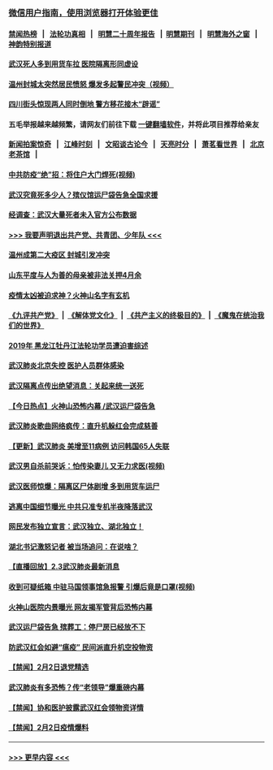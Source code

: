 ### [微信用户指南，使用浏览器打开体验更佳](https://github.com/gfw-breaker/banned-news1/blob/master/indexes/wechat-guide.md?t=0)
#### [禁闻热榜](热点新闻.md?t=0)  &nbsp;&nbsp;|&nbsp;&nbsp; [法轮功真相](https://github.com/gfw-breaker/truth/blob/master/README.md?t=0) &nbsp;&nbsp;|&nbsp;&nbsp; [明慧二十周年报告](https://github.com/gfw-breaker/mh-reports/blob/master/README.md?t=0) &nbsp;&nbsp;|&nbsp;&nbsp;[明慧期刊](https://github.com/gfw-breaker/mh-qikan) &nbsp;&nbsp;|&nbsp;&nbsp; [明慧海外之窗](https://github.com/gfw-breaker/mh-news/blob/master/README.md?t=0) &nbsp;&nbsp;|&nbsp;&nbsp; [神韵特别报道](https://github.com/gfw-breaker/mh-news/blob/master/shenyun.md?t=0)
#### [武汉死人多到用货车拉 医院隔离形同虚设](../pages/prog204/a102768289.md?t=02040333) 
#### [温州封城太突然居民愤怒 爆发多起警民冲突（视频）](../pages/prog204/a102768233.md?t=02040333) 
#### [四川街头惊现两人同时倒地 警方移花接木“辟谣”](../pages/prog204/a102768181.md?t=02040333) 
#### 五毛举报越来越频繁，请网友们前往下载 [一键翻墙软件](https://github.com/gfw-breaker/ssr-accounts)，并将此项目推荐给亲友
#### [新闻拍案惊奇](https://github.com/gfw-breaker/banned-news1/blob/master/pages/link4.md) &nbsp;&nbsp;|&nbsp;&nbsp; [江峰时刻](https://github.com/gfw-breaker/banned-news1/blob/master/pages/link4.md) &nbsp;&nbsp;|&nbsp;&nbsp; [文昭谈古论今](https://github.com/gfw-breaker/banned-news1/blob/master/pages/link4.md) &nbsp;&nbsp;|&nbsp;&nbsp; [天亮时分](https://github.com/gfw-breaker/banned-news1/blob/master/pages/link4.md) &nbsp;&nbsp;|&nbsp;&nbsp; [萧茗看世界](https://github.com/gfw-breaker/banned-news1/blob/master/pages/link4.md) &nbsp;&nbsp;|&nbsp;&nbsp; [北京老茶馆](https://github.com/gfw-breaker/banned-news1/blob/master/pages/link4.md) &nbsp;&nbsp;|&nbsp;&nbsp; 
#### [中共防疫“绝”招：将住户大门焊死(视频)](../pages/prog204/a102768078.md?t=02040333) 
#### [武汉究竟死多少人？殡仪馆运尸袋告急全国求援](../pages/prog204/a102766935.md?t=02040333) 
#### [经调查：武汉大量死者未入官方公布数据](../pages/prog204/a102767955.md?t=02040333) 
#### [>>> 我要声明退出共产党、共青团、少年队 <<<](https://github.com/begood0513/goodnews/blob/master/quit/letter.md) 
#### [温州成第二大疫区 封城引发冲突](../pages/prog204/a102767943.md?t=02040333) 
#### [山东平度与人为善的母亲被非法关押4月余](../pages/prog204/a102767938.md?t=02040333) 
#### [疫情太凶被迫求神？火神山名字有玄机](../pages/prog204/a102767900.md?t=02040333) 
#### [《九评共产党》](https://github.com/begood0513/9ping.md/blob/master/README.md) &nbsp;|&nbsp; [《解体党文化》](../../../../jtdwh.md/blob/master/README.md)  &nbsp;|&nbsp; [《共产主义的终极目的》](../../../../gczydzjmd.md/blob/master/README.md) &nbsp;|&nbsp; [《魔鬼在统治我们的世界》](../../../../mgztzwmdsj.md/blob/master/README.md) 
#### [2019年 黑龙江牡丹江法轮功学员遭迫害综述](../pages/prog204/a102767916.md?t=02040333) 
#### [武汉肺炎北京失控 医护人员群体感染](../pages/prog204/a102767888.md?t=02040333) 
#### [武汉隔离点传出绝望消息：关起来统一送死](../pages/prog204/a102767874.md?t=02040333) 
#### [【今日热点】火神山恐怖内幕 /武汉运尸袋告急](../pages/prog204/a102767805.md?t=02040333) 
#### [武汉肺炎歌曲网络疯传：直升机躲红会完成慈善](../pages/prog204/a102767838.md?t=02040333) 
#### [【更新】武汉肺炎 美增至11病例 访问韩国65人失联](../pages/prog204/a102758911.md?t=02040333) 
#### [武汉男自杀前哭诉：怕传染妻儿 又无力求医(视频)](../pages/prog204/a102767764.md?t=02040333) 
#### [武汉医师惊爆：隔离区尸体剧增 多到用货车运尸](../pages/prog204/a102767721.md?t=02040333) 
#### [逃离中国细节曝光 中共只准专机半夜降落武汉](../pages/prog204/a102767797.md?t=02040333) 
#### [网民发布独立宣言：武汉独立、湖北独立！](../pages/prog204/a102767710.md?t=02040333) 
#### [湖北书记激怒记者 被当场追问：在说啥？](../pages/prog204/a102767730.md?t=02040333) 
#### [【直播回放】2.3武汉肺炎最新消息](../pages/prog204/a102767706.md?t=02040333) 
#### [收到可疑纸箱 中驻马国领事馆急报警 引爆后竟是口罩(视频)](../pages/prog204/a102767695.md?t=02040333) 
#### [火神山医院内景曝光 网友揭军管背后恐怖内幕](../pages/prog204/a102767651.md?t=02040333) 
#### [武汉运尸袋告急 殡葬工：停尸房已经放不下](../pages/prog204/a102767616.md?t=02040333) 
#### [防武汉红会如避“瘟疫” 民间派直升机空投物资](../pages/prog204/a102767569.md?t=02040333) 
#### [【禁闻】2月2日退党精选](../pages/prog204/a102767576.md?t=02040333) 
#### [武汉肺炎有多恐怖？传“老领导”爆重磅内幕](../pages/prog204/a102767567.md?t=02040333) 
#### [【禁闻】协和医护披露武汉红会领物资详情](../pages/prog204/a102767486.md?t=02040333) 
#### [【禁闻】2月2日疫情爆料](../pages/prog204/a102767565.md?t=02040333) 

----
#### [ >>> 更早内容 <<< ](../indexes/prog204-earlier.md)
